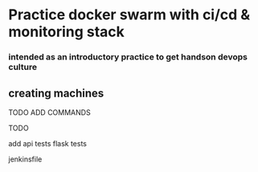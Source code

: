# Practice docker swarm with ci/cd & monitoring stack

### intended as an introductory practice to get handson devops culture

## creating machines

TODO ADD COMMANDS

TODO

add api tests
 flask tests 

jenkinsfile 


